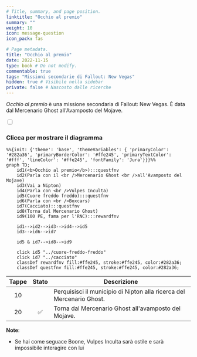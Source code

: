 ```yaml
---
# Title, summary, and page position.
linktitle: "Occhio al premio"
summary: ""
weight: 10
icon: message-question
icon_pack: fas

# Page metadata.
title: "Occhio al premio"
date: 2022-11-15
type: book # Do not modify.
commentable: true
tags: "Missioni secondarie di Fallout: New Vegas"
hidden: true # Visibile nella sidebar
private: false # Nascosto dalle ricerche
---
```


<div class="fnv">


*Occhio al premio* è una missione secondaria di Fallout: New Vegas. È data dal Mercenario Ghost all'Avamposto del Mojave.


<section class="chart-collapse">
<input type="checkbox" name="collapse2" id="handle2">
<h3 class="handle">
<label for="handle2">Clicca per mostrare il diagramma</label>
</h3>
<div class="content">

```mermaid
%%{init: {'theme': 'base', 'themeVariables': { 'primaryColor': '#282a36', 'primaryBorderColor': '#ffe245', 'primaryTextColor': '#fff', 'lineColor': '#ffe245', 'fontFamily': 'Jura'}}}%%
graph TD;
    id1(<b>Occhio al premio</b>):::questfnv
    id2(Parla con il <br />Mercenario Ghost <br />all'Avamposto del Mojave)
    id3(Vai a Nipton)
    id4(Parla con <br />Vulpes Inculta)
    id5(Cuore freddo freddo):::questfnv
    id6(Parla con <br />Boxcars)
    id7(Cacciato):::questfnv 
    id8(Torna dal Mercenario Ghost)
    id9(100 PE, fama per l'RNC):::rewardfnv
    
    id1-->id2-->id3-->id4-->id5
    id3-->id6-->id7

    id5 & id7-->id8-->id9
    
    click id5 "../cuore-freddo-freddo"
    click id7 "../cacciato"
    classDef rewardfnv fill:#ffe245, stroke:#ffe245, color:#282a36;
    classDef questfnv fill:#ffe245, stroke:#ffe245, color:#282a36;
```

</div>
</section>

| Tappe |       Stato        | Descrizione |
|:-----:|:------------------:| ----------- |
|                           10                          |            | Perquisisci il municipio di Nipton alla ricerca del Mercenario Ghost.                                                                                                       |
|                           20                          | :white_check_mark: | Torna dal Mercenario Ghost all'avamposto del Mojave.                                                                                                                        |






**Note**:
- Se hai come seguace Boone, Vulpes Inculta sarà ostile e sarà impossibile interagire con lui 


</div>


